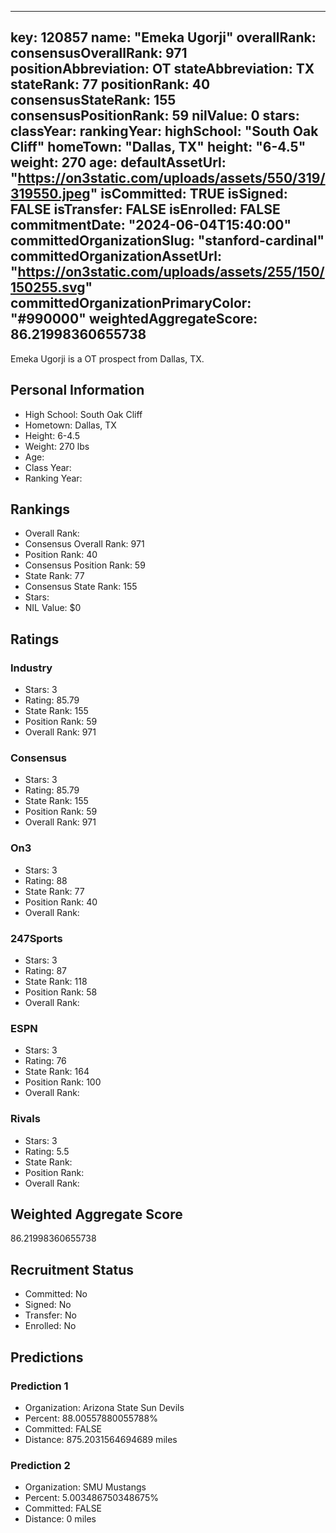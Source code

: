 ---
  key: 120857
  name: "Emeka Ugorji"
  overallRank: 
  consensusOverallRank: 971
  positionAbbreviation: OT
  stateAbbreviation: TX
  stateRank: 77
  positionRank: 40
  consensusStateRank: 155
  consensusPositionRank: 59
  nilValue: 0
  stars: 
  classYear: 
  rankingYear: 
  highSchool: "South Oak Cliff"
  homeTown: "Dallas, TX"
  height: "6-4.5"
  weight: 270
  age: 
  defaultAssetUrl: "https://on3static.com/uploads/assets/550/319/319550.jpeg"
  isCommitted: TRUE
  isSigned: FALSE
  isTransfer: FALSE
  isEnrolled: FALSE
  commitmentDate: "2024-06-04T15:40:00"
  committedOrganizationSlug: "stanford-cardinal"
  committedOrganizationAssetUrl: "https://on3static.com/uploads/assets/255/150/150255.svg"
  committedOrganizationPrimaryColor: "#990000"
  weightedAggregateScore: 86.21998360655738
  ---
  
  Emeka Ugorji is a OT prospect from Dallas, TX.
  
  ## Personal Information
  - High School: South Oak Cliff
  - Hometown: Dallas, TX
  - Height: 6-4.5
  - Weight: 270 lbs
  - Age: 
  - Class Year: 
  - Ranking Year: 
  
  ## Rankings
  - Overall Rank: 
  - Consensus Overall Rank: 971
  - Position Rank: 40
  - Consensus Position Rank: 59
  - State Rank: 77
  - Consensus State Rank: 155
  - Stars: 
  - NIL Value: $0
  
  ## Ratings
  
  ### Industry
  - Stars: 3
  - Rating: 85.79
  - State Rank: 155
  - Position Rank: 59
  - Overall Rank: 971
  
  ### Consensus
  - Stars: 3
  - Rating: 85.79
  - State Rank: 155
  - Position Rank: 59
  - Overall Rank: 971
  
  ### On3
  - Stars: 3
  - Rating: 88
  - State Rank: 77
  - Position Rank: 40
  - Overall Rank: 
  
  ### 247Sports
  - Stars: 3
  - Rating: 87
  - State Rank: 118
  - Position Rank: 58
  - Overall Rank: 
  
  ### ESPN
  - Stars: 3
  - Rating: 76
  - State Rank: 164
  - Position Rank: 100
  - Overall Rank: 
  
  ### Rivals
  - Stars: 3
  - Rating: 5.5
  - State Rank: 
  - Position Rank: 
  - Overall Rank: 
  
  ## Weighted Aggregate Score
  86.21998360655738
  
  ## Recruitment Status
  - Committed: No
  - Signed: No
  - Transfer: No
  - Enrolled: No
  
  
  
  ## Predictions
  
  ### Prediction 1
  - Organization: Arizona State Sun Devils
  - Percent: 88.00557880055788%
  - Committed: FALSE
  - Distance: 875.2031564694689 miles
  
  ### Prediction 2
  - Organization: SMU Mustangs
  - Percent: 5.003486750348675%
  - Committed: FALSE
  - Distance: 0 miles
  